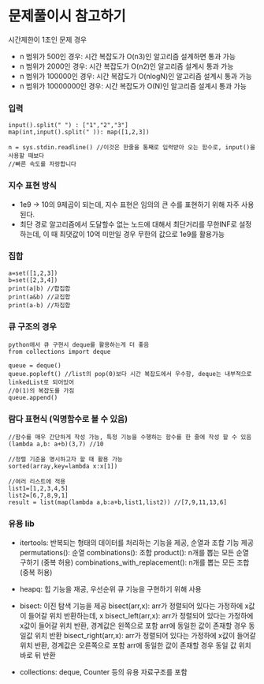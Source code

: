 # 문제풀이시 참고하기

시간제한이 1초인 문제 경우

- n 범위가 500인 경우: 시간 복잡도가 O(n3)인 알고리즘 설계하면 통과 가능
- n 범위가 2000인 경우: 시간 복잡도가 O(n2)인 알고리즘 설계시 통과 가능
- n 범위가 100000인 경우: 시간 복잡도가 O(nlogN)인 알고리즘 설계시 통과 가능
- n 범위가 10000000인 경우: 시간 복잡도가 O(N)인 알고리즘 설계시 통과 가능

### 입력

```
input().split(" ") : ["1","2","3"]
map(int,input().split(" )): map([1,2,3])

n = sys.stdin.readline() //이것은 한줄을 통째로 입력받아 오는 함수로, input()을 사용할 때보다
//빠른 속도를 자랑합니다

```

### 지수 표현 방식

- 1e9 -> 10의 9제곱이 되는데, 지수 표현은 임의의 큰 수를 표현하기 위해 자주 사용된다.
- 최단 경로 알고리즘에서 도달할수 없는 노드에 대해서 최단거리를 무한INF로 설정하는데, 이 때 최댓값이 10억 미만일 경우 무한의 값으로 1e9를 활용가능

### 집합

```
a=set([1,2,3])
b=set([2,3,4])
print(a|b) //합집합
print(a&b) //교집합
print(a-b) //차집합
```

### 큐 구조의 경우

```
python에서 큐 구현시 deque를 활용하는게 더 좋음
from collections import deque

queue = deque()
queue.popleft() //list의 pop(0)보다 시간 복잡도에서 우수함, deque는 내부적으로 linkedList로 되어있어
//O(1)의 복잡도를 가짐
queue.append()
```

### 람다 표현식 (익명함수로 볼 수 있음)

```
//함수를 매우 간단하게 작성 가능, 특정 기능을 수행하는 함수를 한 줄에 작성 할 수 있음
(lambda a,b: a+b)(3,7) //10

//정렬 기준을 명시하고자 할 때 활용 가능
sorted(array,key=lambda x:x[1])

//여러 리스트에 적용
list1=[1,2,3,4,5]
list2=[6,7,8,9,1]
result = list(map(lambda a,b:a+b,list1,list2)) //[7,9,11,13,6]

```

### 유용 lib

- itertools: 반복되는 형태의 데이터를 처리하는 기능을 제공, 순열과 조합 기능 제공
  permutations(): 순열
  combinations(): 조합
  product(): n개를 뽑는 모든 순열 구하기 (중복 허용)
  combinations_with_replacement(): n개를 뽑는 모든 조합(중복 허용)

- heapq: 힙 기능을 재공, 우선순위 큐 기능을 구현하기 위해 사용
- bisect: 이진 탐색 기능을 제공
  bisect(arr,x): arr가 정렬되어 있다는 가정하에 x값이 들어갈 위치 반환하는데, x
  bisect_left(arr,x): arr가 정렬되어 있다는 가정하에 x값이 들어갈 위치 반환, 경계값은 왼쪽으로 포함
  arr에 동일한 값이 존재할 경우 동일값 위치 반환
  bisect_right(arr,x): arr가 정렬되어 있다는 가정하에 x값이 들어갈 위치 반환, 경계값은 오른쪽으로 포함
  arr에 동일한 값이 존재할 경우 동일 값 위치 바로 뒤 반환

- collections: deque, Counter 등의 유용 자료구조를 포함
